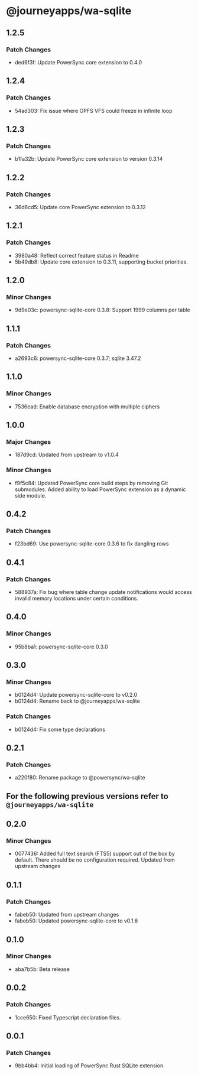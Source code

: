 # @journeyapps/wa-sqlite

## 1.2.5

### Patch Changes

- ded6f3f: Update PowerSync core extension to 0.4.0

## 1.2.4

### Patch Changes

- 54ad303: Fix issue where OPFS VFS could freeze in infinite loop

## 1.2.3

### Patch Changes

- b1fa32b: Update PowerSync core extension to version 0.3.14

## 1.2.2

### Patch Changes

- 36d6cd5: Update core PowerSync extension to 0.3.12

## 1.2.1

### Patch Changes

- 3980a48: Reflect correct feature status in Readme
- 5b49db8: Update core extension to 0.3.11, supporting bucket priorities.

## 1.2.0

### Minor Changes

- 9d9e03c: powersync-sqlite-core 0.3.8: Support 1999 columns per table

## 1.1.1

### Patch Changes

- a2693c6: powersync-sqlite-core 0.3.7; sqlite 3.47.2

## 1.1.0

### Minor Changes

- 7536ead: Enable database encryption with multiple ciphers

## 1.0.0

### Major Changes

- 187d9cd: Updated from upstream to v1.0.4

### Minor Changes

- f9f5c84: Updated PowerSync core build steps by removing Git submodules. Added ability to load PowerSync extension as a dynamic side module.

## 0.4.2

### Patch Changes

- f23bd69: Use powersync-sqlite-core 0.3.6 to fix dangling rows

## 0.4.1

### Patch Changes

- 588937a: Fix bug where table change update notifications would access invalid memory locations under certain conditions.

## 0.4.0

### Minor Changes

- 95b8ba1: powersync-sqlite-core 0.3.0

## 0.3.0

### Minor Changes

- b0124d4: Update powersync-sqlite-core to v0.2.0
- b0124d4: Rename back to @journeyapps/wa-sqlite

### Patch Changes

- b0124d4: Fix some type declarations

## 0.2.1

### Patch Changes

- a220f80: Rename package to @powersync/wa-sqlite

## For the following previous versions refer to `@journeyapps/wa-sqlite`

## 0.2.0

### Minor Changes

- 0077436: Added full text search (FTS5) support out of the box by default. There should be no configuration required.
  Updated from upstream changes

## 0.1.1

### Patch Changes

- fabeb50: Updated from upstream changes
- fabeb50: Updated powersync-sqlite-core to v0.1.6

## 0.1.0

### Minor Changes

- aba7b5b: Beta release

## 0.0.2

### Patch Changes

- 1cce650: Fixed Typescript declaration files.

## 0.0.1

### Patch Changes

- 9bb4bb4: Initial loading of PowerSync Rust SQLite extension.
